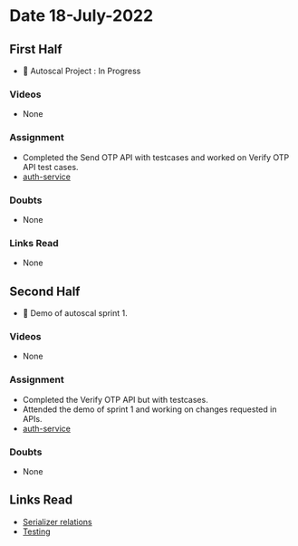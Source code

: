 # Date 18-July-2022

## First Half

- 🔄 Autoscal Project : In Progress

### Videos

- None

### Assignment

- Completed the Send OTP API with testcases and worked on Verify OTP API test cases.
- [auth-service](https://github.com/autoscal-SP18/auth-service/tree/AUT-17-api-send-verification-code)

### Doubts

- None

### Links Read

- None

## Second Half

- 🔄 Demo of autoscal sprint 1.

### Videos

- None

### Assignment

- Completed the Verify OTP API but with testcases.
- Attended the demo of sprint 1 and working on changes requested in APIs.
- [auth-service](https://github.com/autoscal-SP18/auth-service)

### Doubts

- None

## Links Read

- [Serializer relations](https://www.django-rest-framework.org/api-guide/relations/)
- [Testing](https://www.django-rest-framework.org/api-guide/testing/)
